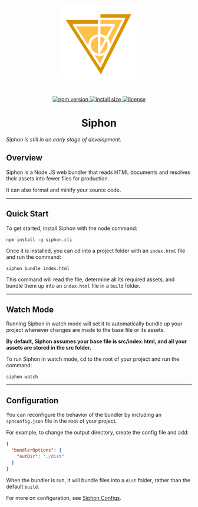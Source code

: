 <p align=center><img width=200 height=200 src="./siphon_proto.png"></img></p>
 
 ​ <p align="center">
  <a href="https://www.npmjs.com/package/siphpn.cli">
    <img src="https://img.shields.io/npm/v/siphon.cli.svg" alt="npm version" >
  </a>
  <a href="https://packagephobia.now.sh/result?p=siphon.cli">
    <img src="https://packagephobia.now.sh/badge?p=siphon.cli" alt="install size" >
  </a>
  <a href="https://github.com/adebola-xyz/siphon/blob/master/LICENSE.txt">
    <img src="https://img.shields.io/npm/l/siphon.cli.svg" alt="license">
  </a>
</p>


<h1 align=center> Siphon </h1>

_Siphon is still in an early stage of development._

## Overview

Siphon is a Node JS web bundler that reads HTML documents and resolves their assets into fewer files for production.

It can also format and minify your source code.

---

## Quick Start

To get started, install Siphon with the node command:

```node
npm install -g siphon.cli
```

Once it is installed, you can cd into a project folder with an `index.html` file and run the command:

```node
siphon bundle index.html
```

This command will read the file, determine all its required assets, and bundle them up into an `index.html` file in a `build` folder.

---

## Watch Mode

Running Siphon in watch mode will set it to automatically bundle up your project whenever changes are made to the base file or its assets.

**By default, Siphon assumes your base file is src/index.html, and all your assets are stored in the src folder.**

To run Siphon in watch mode, cd to the root of your project and run the command:

```node
siphon watch
```

---

## Configuration

You can reconfigure the behavior of the bundler by including an `spnconfig.json` file in the root of your project.

For example, to change the output directory, create the config file and add:

```json
{
  "bundlerOptions": {
    "outDir": "./dist"
  }
}
```

When the bundler is run, it will bundle files into a `dist` folder, rather than the default `build`.

For more on configuration, see [Siphon Configs](CONFIG.md).

